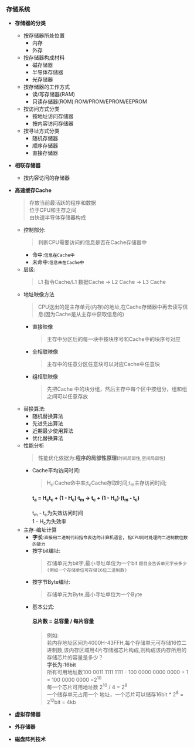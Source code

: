### 存储系统
  + **存储器的分类**
    + 按存储器所处位置
      + 内存
      + 外存
    + 按存储器构成材料
      + 磁存储器
      + 半导体存储器
      + 光存储器
    + 按存储器的工作方式
      + 读/写存储器(RAM)
      + 只读存储器(ROM):ROM/PROM/EPROM/EEPROM
    + 按访问方式分类
      + 按地址访问存储器
      + 按内容访问存储器
    + 按寻址方式分类
      + 随机存储器
      + 顺序存储器
      + 直接存储器
  + **相联存储器**
    + 按内容访问的存储器
  + **高速缓存Cache**
    > 存放当前最活跃的程序和数据</br>
    位于CPU和主存之间</br>
    由快速半导体存储器构成
    + 控制部分:
      > 判断CPU需要访问的信息是否在Cache存储器中
        + 命中:`信息在Cache中`
        + 未命中:`信息未在Cache中`
    + 层级:
      > L1 指令Cache/L1 数据Cache -> L2 Cache -> L3 Cache
    + 地址映像方法
      > CPU送出的是主存单元(内存)的地址,在Cache存储器中再去读写信息(因为Cache是从主存中获取信息的)
      + 直接映像
        > 主存中分区后的每一块中按块序号和Cache中的块序号对应
      + 全相联映像
        > 主存中的任意分区任意块可以对应Cache中任意块
      + 组相联映像
        > 先把Cache 中的块分组，然后主存中每个区中按组分，组和组之间可以任意存放
    + 替换算法:
      + 随机替换算法
      + 先进先出算法
      + 近期最少使用算法
      + 优化替换算法
    + 性能分析
      > 性能优化依据为:**程序的局部性原理**(`时间局部性`,`空间局部性`)
      + Cache平均访问时间:
        > H<sub>c</sub>:Cache命中率;t<sub>c</sub>Cache存取时间;t<sub>m</sub>主存访问时间;
        #### t<sub>a</sub> = H<sub>c</sub>t<sub>c</sub> + (1 - H<sub>c</sub>)·t<sub>m</sub> → t<sub>c</sub> + (1 - H<sub>c</sub>)·(t<sub>m</sub> - t<sub>c</sub>)</br>
        t<sub>m</sub> - t<sub>c</sub>为失效访问时间</br>
        1 - H<sub>c</sub>为失效率
    + 主存-编址计算
      + **字长**:`直接用二进制代码指令表达的计算机语言`，`指CPU同时处理的二进制数位数的能力`
      + 按字bit编址:
        > 存储单元为bit字,最小寻址单位为一个bit
        `题目会告诉单元字长多少(例如一个存储单位可存储16位二进制数)`
      + 按字节Byte编址:
        > 存储单元为Byte,最小寻址单位为一个Byte
      + 基本公式:
        #### 总片数 = 总容量 / 每片容量
        > 例如:</br>
          若内存地址区间为4000H-43FFH,每个存储单元可存储16位二进制数,该内存区域用4片存储器芯片构成,则构成该内存所用的存储芯片的容量是多少？</br>
          **字长为:16bit**</br>
          所有可用地址数100 0011 1111 1111 - 100 0000 0000 0000 + 1 = 100 0000 0000 =2<sup>10</sup></br>
          每一个芯片可用地址数 2<sup>10</sup> / 4 = 2<sup>8</sup></br>
          一个储存单元占用一个 地址，一个芯片可以储存16bit * 2<sup>8</sup> = 2<sup>12</sup>bit = 4kb</br>
          
  + **虚拟存储器**
  + **外存储器**
  + **磁盘阵列技术**
